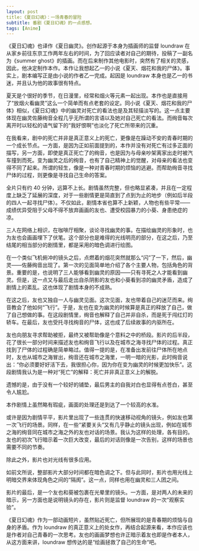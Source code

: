 ```yaml
---
layout: post
title:《夏日幻魂》：一场青春的冒险
subtitle: 番剧《夏日幻魂》的一点感想。
tags: [Anime]
---
```


《夏日幻魂》也译作《夏日幽灵》。创作起源于本身为插画师的监督 loundraw 在从家乡前往东京工作两年左右的时间，为了回应读者对自己的期待，投稿了一副名为《summer ghost》的插画。而在后来制作其他电影时，突然有了相关的灵感，因此，他决定制作本作。本作让我想起乙一的小说《夏天、烟花和我的尸体》。事实上，剧本编写正是由小说的作者乙一完成。起因是 loundraw 本身也是乙一的书迷，并且认为他的故事很有特点。

夏天是个很好的季节，在日漫里，经常和烟火等元素一起出现。本作也是直接用了“放烟火看幽灵”这么一个简单而有点老套的设定。同小说《夏天、烟花和我的尸体》相似，《夏日幻魂》中的幽灵对死亡的看法也是及其轻描淡写的。这一点主要体现在幽灵佐藤绚音全程几乎无所谓的言语以及她对自己死亡的看法。而绚音每次离开时以轻松的语气留下的“我好恨啊”也淡化了死亡所带来的沉重。

在我看来，剧中的死亡并非是真正意义上的死亡，更像是在躁动不安的青春时期的一个成长节点。一方面，是因为正如前面提到的，本作并没有对死亡有过多正面的描写，另一方面，即使是真正死亡了的绚音，也是因为与母亲吵架离家出走时被汽车撞到而死。变为幽灵之后的绚音，也有了自己精神上的觉醒，对母亲的看法也变得不同了起来。所谓的轻生，像是一种对青春时期的烦恼的逃避。而帮助绚音寻找尸体的过程，则更像是寻找自己生命的答案。

全片只有约 40 分钟，远算不上长。剧情虽然完整，但也略显紧凑，并且在一定程度上缺乏了延展的深度，对于一些剧情更是简直到了点到为止的地步（例如后半段的四人一起寻找尸体）。不仅如此，剧情本省也算不上新颖，人物也有些平常——成绩优异受阻于父母不得不放弃画画的友也、遭受校园暴力的小葵、身患绝症的凉。

三人在网络上相识，在咖啡厅相聚，谈论寻找幽灵的事。在描绘幽灵的形象时，也为友也会画画埋下了伏笔。这个部分也是难得的光线明亮的部分，在这之后，乃至结尾的相当部分的剧情里，都是采用的暗色调进行绘图。

在一个类似飞机俯冲的镜头之后，点燃着的烟花突然就那么“闪”了一下，然后，幽灵——佐藤绚音出现了。第一次的见面简单地介绍了各个主要人物，包括角色的背景。重要的是，也说明了三人能够看到幽灵的原因——只有寻死之人才能看到幽灵。但是，这一点又与最后走出自杀阴影的友也和小葵看到凉的幽灵矛盾，造成了剧情上的紊乱。这也体现了剧情本身的不成熟。

在这之后，友也又独自一人与幽灵见面。这次见面，友也带着自己的迷茫而来。绚音教会了他如何“飞行”。于是，友也在变为幽灵的时候算是真正的释放了自己，做了自己想做的事。在这段剧情里，绚音也解释了自己并非自杀，而是死于闯红灯的轿车。在最后，友也受托寻找绚音的尸体，这也成了后续故事的内驱所在。

友也向朋友寻求帮助被拒，最终又被帮助像是个意料之中的桥段。影片的后半段，花了很长一部分时间来描述友也和绚音飞行以及在城市之海寻找尸体的过程。真正找到了尸体的过程确是简单略过。值得一提的是，在准备出发前往尸体所在地点时，友也从城市之海冒出，绚音还在城市之海里，一明一暗的光影，此时绚音说出：“你必须要好好活下去，我很担心你，因为你在变为幽灵的时候更加快乐”。这段剧情我认为是一种对“死亡”的解释：死亡并非真正意义上的解脱。

遗憾的是，由于没有一个较好的铺垫，最后男主的自我对白也显得有点苍白，甚至令人尴尬。

本作剧情上虽然略有瑕疵，画面的处理还是到达了一个较高的水准。

或许是因为剧情平平，影片里出现了一些连贯的快速移动视角的镜头，例如友也第一次飞行的场景。同样，在一些“紧要关头“又有几乎静止的镜头出现，例如在城市之海的绚音同在城市之海之外的友也对话的场景。我认为这样的处理，各有目的。友也的初次飞行暗示着一次巨大改变，最后的对话则像是一次告别，这样的场景也需要不同的节奏。

除此之外，影片也对光线有很多应用。

如前文所说，整部影片大部分时间都在暗色调之下。但与此同时，影片也用光线上明暗交界来体现角色之间的“隔阂”。这一点，同样也用在幽灵和三人团之间。

影片的最后，是一个友也和葵被包裹在光晕里的镜头。一方面，是对两人的未来的暗示，另一方面也是说明镜头的存在，影片则是监督 loundraw 的一次“观察实验”。

《夏日幻魂》作为一部动画短片，虽然贴近死亡，但所展现的是青春期的烦恼与自身的矛盾。作为 loundraw 的真正意义上的处女作，再结合起源来看，本作应该也是作者对自己青春的一次思考。友也的画画梦想也许正暗示着友也即是作者本人，从这方面来讲，loundraw 想传达的是“绘画拯救了自己的生命“吧。

 



